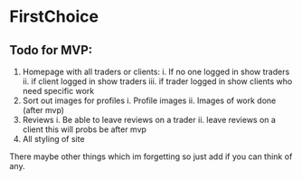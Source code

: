 # FirstChoice

## Todo for MVP:
1. Homepage with all traders or clients:
   i. If no one logged in show traders
   ii. if client logged in show traders
   iii. if trader logged in show clients who need specific work
2. Sort out images for profiles 
   i. Profile images
   ii. Images of work done (after mvp)
3. Reviews
   i. Be able to leave reviews on a trader
   ii. leave reviews on a client this will probs be after mvp 
4. All styling of site

There maybe other things which im forgetting so just add if you can think of any.
